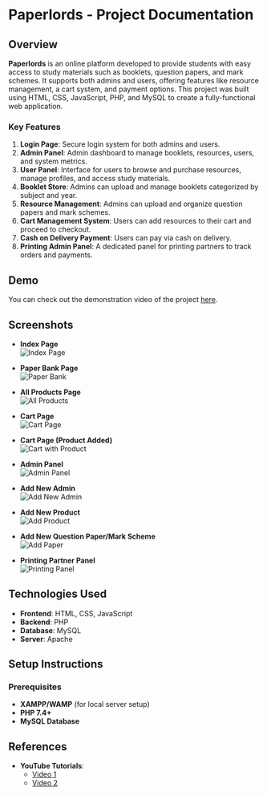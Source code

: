 # Paperlords - Project Documentation

## Overview

**Paperlords** is an online platform developed to provide students with easy access to study materials such as booklets, question papers, and mark schemes. It supports both admins and users, offering features like resource management, a cart system, and payment options. This project was built using HTML, CSS, JavaScript, PHP, and MySQL to create a fully-functional web application.

### Key Features

1. **Login Page**: Secure login system for both admins and users.
2. **Admin Panel**: Admin dashboard to manage booklets, resources, users, and system metrics.
3. **User Panel**: Interface for users to browse and purchase resources, manage profiles, and access study materials.
4. **Booklet Store**: Admins can upload and manage booklets categorized by subject and year.
5. **Resource Management**: Admins can upload and organize question papers and mark schemes.
6. **Cart Management System**: Users can add resources to their cart and proceed to checkout.
7. **Cash on Delivery Payment**: Users can pay via cash on delivery.
8. **Printing Admin Panel**: A dedicated panel for printing partners to track orders and payments.

## Demo

You can check out the demonstration video of the project [here](https://youtu.be/__JBln4gK5U).

## Screenshots

- **Index Page**  
  ![Index Page](path/to/screenshot)  

- **Paper Bank Page**  
  ![Paper Bank](path/to/screenshot)  

- **All Products Page**  
  ![All Products](path/to/screenshot)  

- **Cart Page**  
  ![Cart Page](path/to/screenshot)  

- **Cart Page (Product Added)**  
  ![Cart with Product](path/to/screenshot)  

- **Admin Panel**  
  ![Admin Panel](path/to/screenshot)  

- **Add New Admin**  
  ![Add New Admin](path/to/screenshot)  

- **Add New Product**  
  ![Add Product](path/to/screenshot)  

- **Add New Question Paper/Mark Scheme**  
  ![Add Paper](path/to/screenshot)  

- **Printing Partner Panel**  
  ![Printing Panel](path/to/screenshot)

## Technologies Used

- **Frontend**: HTML, CSS, JavaScript
- **Backend**: PHP
- **Database**: MySQL
- **Server**: Apache

## Setup Instructions

### Prerequisites

- **XAMPP/WAMP** (for local server setup)
- **PHP 7.4+**
- **MySQL Database**


## References

- **YouTube Tutorials**:
  - [Video 1](https://youtu.be/rCKtEnsNmeY?si=yYQI5CN7uLBg3phi)
  - [Video 2](https://youtu.be/7_WAwV6ze9A?si=PHUg56ds6Ho-sIgw)



